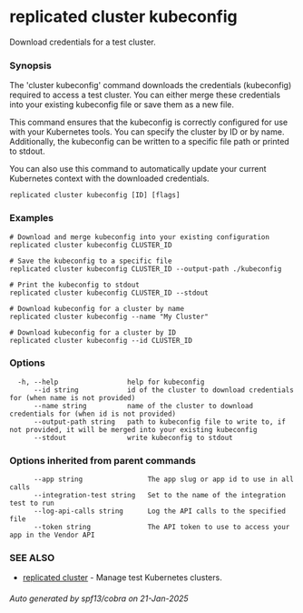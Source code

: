 # replicated cluster kubeconfig

Download credentials for a test cluster.

### Synopsis

The 'cluster kubeconfig' command downloads the credentials (kubeconfig) required to access a test cluster. You can either merge these credentials into your existing kubeconfig file or save them as a new file.

This command ensures that the kubeconfig is correctly configured for use with your Kubernetes tools. You can specify the cluster by ID or by name. Additionally, the kubeconfig can be written to a specific file path or printed to stdout.

You can also use this command to automatically update your current Kubernetes context with the downloaded credentials.

```
replicated cluster kubeconfig [ID] [flags]
```

### Examples

```
# Download and merge kubeconfig into your existing configuration
replicated cluster kubeconfig CLUSTER_ID

# Save the kubeconfig to a specific file
replicated cluster kubeconfig CLUSTER_ID --output-path ./kubeconfig

# Print the kubeconfig to stdout
replicated cluster kubeconfig CLUSTER_ID --stdout

# Download kubeconfig for a cluster by name
replicated cluster kubeconfig --name "My Cluster"

# Download kubeconfig for a cluster by ID
replicated cluster kubeconfig --id CLUSTER_ID
```

### Options

```
  -h, --help                 help for kubeconfig
      --id string            id of the cluster to download credentials for (when name is not provided)
      --name string          name of the cluster to download credentials for (when id is not provided)
      --output-path string   path to kubeconfig file to write to, if not provided, it will be merged into your existing kubeconfig
      --stdout               write kubeconfig to stdout
```

### Options inherited from parent commands

```
      --app string                The app slug or app id to use in all calls
      --integration-test string   Set to the name of the integration test to run
      --log-api-calls string      Log the API calls to the specified file
      --token string              The API token to use to access your app in the Vendor API
```

### SEE ALSO

* [replicated cluster](replicated_cluster.md)	 - Manage test Kubernetes clusters.

###### Auto generated by spf13/cobra on 21-Jan-2025
